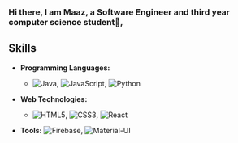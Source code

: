 ### Hi there, I am Maaz, a Software Engineer and third year computer science student👋, 

## Skills

- **Programming Languages:**
  - ![Java](https://img.shields.io/badge/Java-%23E34F26.svg?&style=for-the-badge&logo=java&logoColor=white), ![JavaScript](https://img.shields.io/badge/JavaScript-%23F7DF1C.svg?&style=for-the-badge&logo=javascript&logoColor=black), ![Python](https://img.shields.io/badge/Python-%2339F1D.svg?&style=for-the-badge&logo=python&logoColor=white)

- **Web Technologies:**
  - ![HTML5](https://img.shields.io/badge/HTML5-%23E34F26.svg?&style=for-the-badge&logo=html5&logoColor=white),
    ![CSS3](https://img.shields.io/badge/CSS3-%231572B6.svg?&style=for-the-badge&logo=css3&logoColor=white),
    ![React](https://img.shields.io/badge/React-%2361DAFB.svg?&style=for-the-badge&logo=react&logoColor=black)

- **Tools:**
   ![Firebase](https://img.shields.io/badge/Firebase-%23FFCA28.svg?&style=for-the-badge&logo=firebase&logoColor=black),
    ![Material-UI](https://img.shields.io/badge/Material--UI-%230081CB.svg?&style=for-the-badge&logo=material-ui&logoColor=white)






<!--
**Maaz-R-Khan/Maaz-R-Khan** is a ✨ _special_ ✨ repository because its `README.md` (this file) appears on your GitHub profile.

Here are some ideas to get you started:

- 🔭 I’m currently working on ...
- 🌱 I’m currently learning ...
- 👯 I’m looking to collaborate on ...
- 🤔 I’m looking for help with ...
- 💬 Ask me about ...
- 📫 How to reach me: ...
- 😄 Pronouns: ...
- ⚡ Fun fact: ...
-->


<!--
**Maaz-R-Khan/Maaz-R-Khan** is a ✨ _special_ ✨ repository because its `README.md` (this file) appears on your GitHub profile.

Here are some ideas to get you started:

- 🔭 I’m currently working on ...
- 🌱 I’m currently learning ...
- 👯 I’m looking to collaborate on ...
- 🤔 I’m looking for help with ...
- 💬 Ask me about ...
- 📫 How to reach me: ...
- 😄 Pronouns: ...
- ⚡ Fun fact: ...
-->
